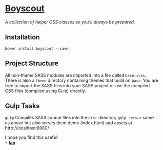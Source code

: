 # [Boyscout](http://ianwalter.github.io/boyscout/)
*A collection of helper CSS classes so you'll always be prepared.*

## Installation

```
bower install boyscout --save
```

## Project Structure

All non-theme SASS modules are imported into a file called `base.scss`. There is
also a `theme` directory containing themes that build on `base`. You are free
to import the SASS files into your SASS project or use the compiled CSS files
(compiled using Gulp) directly.

## Gulp Tasks

`gulp` Compiles SASS source files into the `dist` directory
`gulp server` same as above but also serves them demo (index.html) and assets
 at http://localhost:8080/

I hope you find this useful!  
⌁ **[Ian](http://ianvonwalter.com)**
